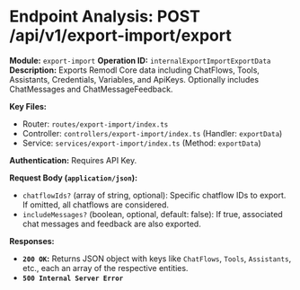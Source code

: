 # Endpoint Analysis: POST /api/v1/export-import/export

**Module:** `export-import`
**Operation ID:** `internalExportImportExportData`
**Description:** Exports Remodl Core data including ChatFlows, Tools, Assistants, Credentials, Variables, and ApiKeys. Optionally includes ChatMessages and ChatMessageFeedback.

**Key Files:**
* Router: `routes/export-import/index.ts`
* Controller: `controllers/export-import/index.ts` (Handler: `exportData`)
* Service: `services/export-import/index.ts` (Method: `exportData`)

**Authentication:** Requires API Key.

**Request Body (`application/json`):**
*   `chatflowIds?` (array of string, optional): Specific chatflow IDs to export. If omitted, all chatflows are considered.
*   `includeMessages?` (boolean, optional, default: false): If true, associated chat messages and feedback are also exported.

**Responses:**
*   **`200 OK`:** Returns JSON object with keys like `ChatFlows`, `Tools`, `Assistants`, etc., each an array of the respective entities.
*   **`500 Internal Server Error`**
